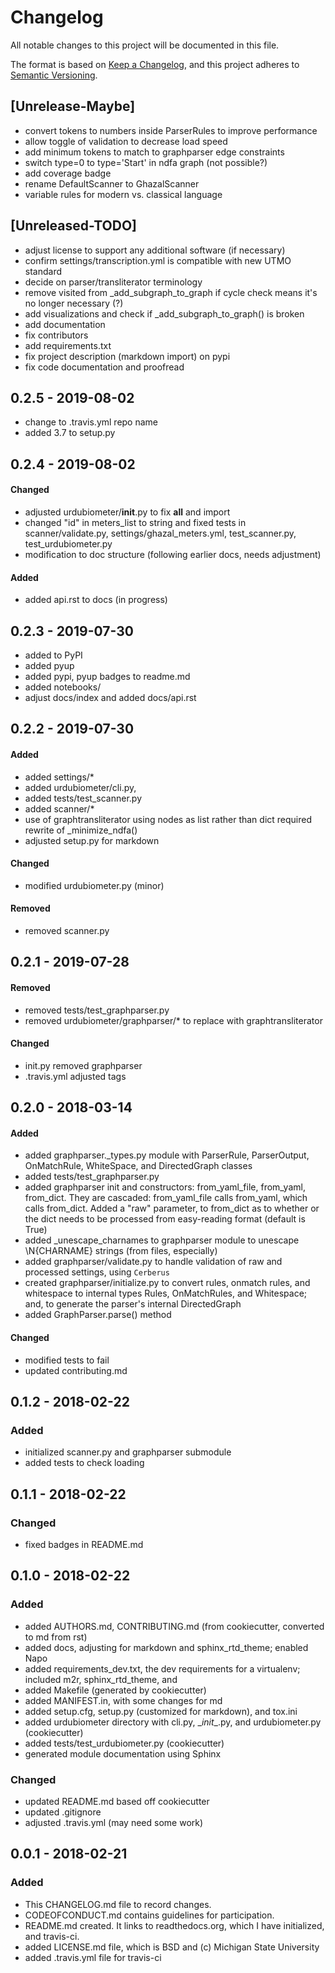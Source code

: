 # Changelog
All notable changes to this project will be documented in this file.

The format is based on [Keep a Changelog](http://keepachangelog.com/en/1.0.0/),
and this project adheres to [Semantic Versioning](http://semver.org/spec/v2.0.0.html).

## [Unrelease-Maybe]
- convert tokens to numbers inside ParserRules to improve performance
- allow toggle of validation to decrease load speed
- add minimum tokens to match to graphparser edge constraints
- switch type=0 to type='Start' in ndfa graph (not possible?)
- add coverage badge
- rename DefaultScanner to GhazalScanner
- variable rules for modern vs. classical language

## [Unreleased-TODO]
- adjust license to support any additional software (if necessary)
- confirm settings/transcription.yml is compatible with new UTMO standard
- decide on parser/transliterator terminology
- remove visited from _add_subgraph_to_graph if cycle check means it's
  no longer necessary (?)
- add visualizations and check if _add_subgraph_to_graph() is broken
- add documentation
- fix contributors
- add requirements.txt
- fix project description (markdown import) on pypi
- fix code documentation and proofread

## 0.2.5 - 2019-08-02
- change to .travis.yml repo name
- added 3.7 to setup.py

## 0.2.4 - 2019-08-02
#### Changed
- adjusted urdubiometer/__init__.py to fix __all__ and import
- changed "id" in meters_list to string and fixed tests in scanner/validate.py,
  settings/ghazal_meters.yml, test_scanner.py, test_urdubiometer.py
- modification to doc structure (following earlier docs, needs adjustment)
#### Added
- added api.rst to docs (in progress)

## 0.2.3 - 2019-07-30
- added to PyPI
- added pyup
- added pypi, pyup badges to readme.md
- added notebooks/
- adjust docs/index and added docs/api.rst

## 0.2.2 - 2019-07-30
#### Added
- added settings/*
- added urdubiometer/cli.py,
- added tests/test_scanner.py
- added scanner/*
- use  of graphtransliterator using nodes as list rather than dict
  required rewrite of _minimize_ndfa()
- adjusted setup.py for markdown

#### Changed
- modified urdubiometer.py (minor)

#### Removed
- removed scanner.py

## 0.2.1 - 2019-07-28
#### Removed

- removed tests/test_graphparser.py
- removed urdubiometer/graphparser/* to replace with graphtransliterator

#### Changed

- init.py removed graphparser
- .travis.yml adjusted tags

## 0.2.0 - 2018-03-14
#### Added

- added graphparser._types.py module with ParserRule, ParserOutput,
  OnMatchRule, WhiteSpace, and DirectedGraph classes
- added tests/test_graphparser.py
- added graphparser init and constructors: from_yaml_file, from_yaml,
  from_dict. They are cascaded: from_yaml_file calls from_yaml, which calls
  from_dict. Added a "raw" parameter, to from_dict as to whether or the dict
  needs to be processed from easy-reading format (default is True)
- added _unescape_charnames to graphparser module to unescape \\N{CHARNAME}
  strings (from files, especially)
- added graphparser/validate.py to handle validation of raw and
  processed settings, using `Cerberus`
- created graphparser/initialize.py to convert rules, onmatch rules, and
  whitespace to internal types Rules, OnMatchRules, and Whitespace;
  and, to generate the parser's internal DirectedGraph
- added GraphParser.parse() method

#### Changed
- modified tests to fail
- updated contributing.md

## 0.1.2 - 2018-02-22
### Added
- initialized scanner.py and graphparser submodule
- added tests to check loading

## 0.1.1 - 2018-02-22
### Changed
- fixed badges in README.md

## 0.1.0 - 2018-02-22
### Added
- added AUTHORS.md, CONTRIBUTING.md (from cookiecutter, converted to md from rst)
- added docs, adjusting for markdown and sphinx_rtd_theme; enabled Napo
- added requirements_dev.txt, the dev requirements for a virtualenv; included m2r, sphinx_rtd_theme, and
- added Makefile (generated by cookiecutter)
- added MANIFEST.in, with some changes for md
- added setup.cfg, setup.py (customized for markdown), and tox.ini
- added urdubiometer directory with cli.py, \__init__.py, and urdubiometer.py (cookiecutter)
- added tests/test_urdubiometer.py (cookiecutter)
- generated module documentation using Sphinx

### Changed
- updated README.md based off cookiecutter
- updated .gitignore
- adjusted .travis.yml (may need some work)

## 0.0.1 - 2018-02-21
### Added
- This CHANGELOG.md file to record changes.
- CODEOFCONDUCT.md contains guidelines for participation.
- README.md created. It links to readthedocs.org, which I have initialized,
  and travis-ci.
- added LICENSE.md file, which is BSD and (c) Michigan State University
- added .travis.yml file for travis-ci
